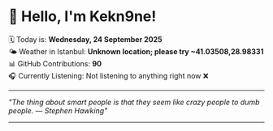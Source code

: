 # 👋 Hello, I'm Kekn9ne!

🗓️ Today is: **Wednesday, 24 September 2025**  
🌤️ Weather in Istanbul: **Unknown location; please try ~41.03508,28.98331**  
📊 GitHub Contributions: **90**  
🎧 Currently Listening: Not listening to anything right now ❌

---

_"The thing about smart people is that they seem like crazy people to dumb people. — *Stephen Hawking*"_

---
